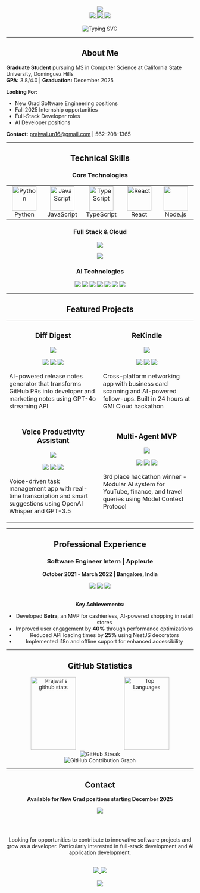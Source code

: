 <div align="center">
  <img src="https://capsule-render.vercel.app/api?type=waving&color=gradient&customColorList=6094ea,5a67d8,4c51bf&height=200&section=header&text=Prajwal%20Umesh%20Nagalakshmi&fontSize=45&fontColor=ffffff&animation=fadeIn&fontAlignY=35&desc=Full-Stack%20Software%20Engineer%20%7C%20AI%20Developer&descAlignY=55&descSize=20" />
</div>

<div align="center">
  <a href="https://www.linkedin.com/in/prajwal-umesh-nagalakshmi-77784a190/">
    <img src="https://img.shields.io/badge/LinkedIn-0077B5?style=for-the-badge&logo=linkedin&logoColor=white&labelColor=0A66C2" />
  </a>
  <a href="mailto:prajwal.un16@gmail.com">
    <img src="https://img.shields.io/badge/Email-EA4335?style=for-the-badge&logo=gmail&logoColor=white&labelColor=C71610" />
  </a>
  <a href="https://github.com/prajwalun">
    <img src="https://img.shields.io/badge/GitHub-181717?style=for-the-badge&logo=github&logoColor=white&labelColor=0D1117" />
  </a>
</div>

<br>

<div align="center">
  <img src="https://readme-typing-svg.herokuapp.com?font=Fira+Code&weight=600&size=24&duration=3000&pause=1000&color=5B67D8&center=true&vCenter=true&random=false&width=800&lines=Seeking+New+Grad+SWE+Positions;Open+to+Fall+2025+Internships;Full-Stack+%26+AI+Developer;MS+CS+Student+%40+CSU+Dominguez+Hills" alt="Typing SVG" />
</div>

---

<h2 align="center">
  About Me
</h2>

<div align="left">
  
**Graduate Student** pursuing MS in Computer Science at California State University, Dominguez Hills  
**GPA:** 3.8/4.0 | **Graduation:** December 2025

**Looking For:**
- New Grad Software Engineering positions
- Fall 2025 Internship opportunities  
- Full-Stack Developer roles
- AI Developer positions 

**Contact:** prajwal.un16@gmail.com | 562-208-1365

</div>

---

<h2 align="center">
  Technical Skills
</h2>

<div align="center">

### Core Technologies

<table align="center">
  <tr>
    <td align="center" width="96">
      <img src="https://techstack-generator.vercel.app/python-icon.svg" alt="Python" width="65" height="65" />
      <br>Python
    </td>
    <td align="center" width="96">
      <img src="https://techstack-generator.vercel.app/js-icon.svg" alt="JavaScript" width="65" height="65" />
      <br>JavaScript
    </td>
    <td align="center" width="96">
      <img src="https://techstack-generator.vercel.app/ts-icon.svg" alt="TypeScript" width="65" height="65" />
      <br>TypeScript
    </td>
    <td align="center" width="96">
      <img src="https://techstack-generator.vercel.app/react-icon.svg" alt="React" width="65" height="65" />
      <br>React
    </td>
    <td align="center" width="96">
      <img src="https://skillicons.dev/icons?i=nodejs" width="65" height="65" />
      <br>Node.js
    </td>
  </tr>
</table>

### Full Stack & Cloud

<p align="center">
  <img src="https://skillicons.dev/icons?i=react,nestjs,django,express,mongodb,postgres,mysql,firebase&perline=8" />
</p>

<p align="center">
  <img src="https://skillicons.dev/icons?i=aws,docker,githubactions,jenkins,vercel,git,vscode,postman&perline=8" />
</p>

### AI Technologies

<div align="center">
  <img src="https://img.shields.io/badge/OpenAI-412991?style=for-the-badge&logo=openai&logoColor=white" />
  <img src="https://img.shields.io/badge/GPT--4o-412991?style=for-the-badge&logo=openai&logoColor=white" />
  <img src="https://img.shields.io/badge/Whisper_API-412991?style=for-the-badge&logo=openai&logoColor=white" />
  <img src="https://img.shields.io/badge/Langchain-1C1C1C?style=for-the-badge&logo=langchain&logoColor=white" />
  <img src="https://img.shields.io/badge/MCP-FF6B6B?style=for-the-badge" />
  <img src="https://img.shields.io/badge/Cursor-00A8E8?style=for-the-badge" />
  <img src="https://img.shields.io/badge/Vercel_v0-000000?style=for-the-badge&logo=vercel&logoColor=white" />
</div>

</div>

---

<h2 align="center">
  Featured Projects
</h2>

<div align="center">

<table>
  <tr>
    <td width="50%">
      <h3 align="center">Diff Digest</h3>
      <div align="center">
        <a href="https://github.com/prajwalun/diff-digest" target="_blank">
          <img src="https://img.shields.io/badge/View%20Project-5B67D8?style=for-the-badge&logo=github&logoColor=white" />
        </a>
      </div>
      <p align="center">
        <img src="https://img.shields.io/badge/React-61DAFB?style=flat-square&logo=react&logoColor=black" />
        <img src="https://img.shields.io/badge/TypeScript-3178C6?style=flat-square&logo=typescript&logoColor=white" />
        <img src="https://img.shields.io/badge/OpenAI-412991?style=flat-square&logo=openai&logoColor=white" />
      </p>
      <p>AI-powered release notes generator that transforms GitHub PRs into developer and marketing notes using GPT-4o streaming API</p>
    </td>
    <td width="50%">
      <h3 align="center">ReKindle</h3>
      <div align="center">
        <a href="https://github.com/prajwalun/rekindle" target="_blank">
          <img src="https://img.shields.io/badge/View%20Project-5B67D8?style=for-the-badge&logo=github&logoColor=white" />
        </a>
      </div>
      <p align="center">
        <img src="https://img.shields.io/badge/React%20Native-61DAFB?style=flat-square&logo=react&logoColor=black" />
        <img src="https://img.shields.io/badge/Expo-000020?style=flat-square&logo=expo&logoColor=white" />
        <img src="https://img.shields.io/badge/GPT--4o-412991?style=flat-square&logo=openai&logoColor=white" />
      </p>
      <p>Cross-platform networking app with business card scanning and AI-powered follow-ups. Built in 24 hours at GMI Cloud hackathon</p>
    </td>
  </tr>
  <tr>
    <td width="50%">
      <h3 align="center">Voice Productivity Assistant</h3>
      <div align="center">
        <a href="https://github.com/prajwalun/voice-assistant" target="_blank">
          <img src="https://img.shields.io/badge/View%20Project-5B67D8?style=for-the-badge&logo=github&logoColor=white" />
        </a>
      </div>
      <p align="center">
        <img src="https://img.shields.io/badge/React%20Native-61DAFB?style=flat-square&logo=react&logoColor=black" />
        <img src="https://img.shields.io/badge/NestJS-E0234E?style=flat-square&logo=nestjs&logoColor=white" />
        <img src="https://img.shields.io/badge/Whisper-412991?style=flat-square&logo=openai&logoColor=white" />
      </p>
      <p>Voice-driven task management app with real-time transcription and smart suggestions using OpenAI Whisper and GPT-3.5</p>
    </td>
    <td width="50%">
      <h3 align="center">Multi-Agent MVP</h3>
      <div align="center">
        <a href="https://github.com/prajwalun" target="_blank">
          <img src="https://img.shields.io/badge/View%20Project-5B67D8?style=for-the-badge&logo=github&logoColor=white" />
        </a>
      </div>
      <p align="center">
        <img src="https://img.shields.io/badge/FastAPI-009688?style=flat-square&logo=fastapi&logoColor=white" />
        <img src="https://img.shields.io/badge/Langchain-1C1C1C?style=flat-square&logo=langchain&logoColor=white" />
        <img src="https://img.shields.io/badge/GPT--4o-412991?style=flat-square&logo=openai&logoColor=white" />
      </p>
      <p>3rd place hackathon winner - Modular AI system for YouTube, finance, and travel queries using Model Context Protocol</p>
    </td>
  </tr>
</table>

</div>

---

<h2 align="center">
  Professional Experience
</h2>

<div align="center">

### Software Engineer Intern | Appleute
**October 2021 - March 2022 | Bangalore, India**

<div align="center">
  <img src="https://img.shields.io/badge/React%20Native-61DAFB?style=for-the-badge&logo=react&logoColor=black" />
  <img src="https://img.shields.io/badge/NestJS-E0234E?style=for-the-badge&logo=nestjs&logoColor=white" />
  <img src="https://img.shields.io/badge/TypeScript-3178C6?style=for-the-badge&logo=typescript&logoColor=white" />
</div>

<br>

**Key Achievements:**
- Developed **Betra**, an MVP for cashierless, AI-powered shopping in retail stores
- Improved user engagement by **40%** through performance optimizations
- Reduced API loading times by **25%** using NestJS decorators
- Implemented i18n and offline support for enhanced accessibility

</div>

---

<h2 align="center">
  GitHub Statistics
</h2>

<div align="center">
  <img width="49%" height="195px" src="https://github-readme-stats.vercel.app/api?username=prajwalun&show_icons=true&count_private=true&hide_border=true&title_color=5B67D8&icon_color=5B67D8&text_color=c9d1d9&bg_color=0d1117&hide_rank=true" alt="Prajwal's github stats" /> 
  <img width="49%" height="195px" src="https://github-readme-stats.vercel.app/api/top-langs/?username=prajwalun&layout=compact&hide_border=true&title_color=5B67D8&text_color=c9d1d9&bg_color=0d1117" alt="Top Languages" />
</div>

<div align="center">
  <img src="https://github-readme-streak-stats.herokuapp.com/?user=prajwalun&theme=midnight-purple&hide_border=true&background=0D1117&stroke=5B67D8&ring=5B67D8&fire=AB47BC&currStreakLabel=AB47BC" alt="GitHub Streak" />
</div>

<div align="center">
  <img src="https://github-profile-summary-cards.vercel.app/api/cards/profile-details?username=prajwalun&theme=github_dark" alt="GitHub Contribution Graph" />
</div>

---

<h2 align="center">
  Contact
</h2>

<div align="center">
  
**Available for New Grad positions starting December 2025**

<img src="https://img.shields.io/badge/Actively%20Seeking-New%20Opportunities-4CAF50?style=for-the-badge" />

<br><br>

Looking for opportunities to contribute to innovative software projects and grow as a developer. Particularly interested in full-stack development and AI application development.

<br>

<a href="https://www.linkedin.com/in/prajwal-umesh-nagalakshmi-77784a190/">
  <img src="https://img.shields.io/badge/Connect%20on%20LinkedIn-0077B5?style=for-the-badge&logo=linkedin&logoColor=white" />
</a>
<a href="mailto:prajwal.un16@gmail.com">
  <img src="https://img.shields.io/badge/Send%20an%20Email-EA4335?style=for-the-badge&logo=gmail&logoColor=white" />
</a>

</div>

<br>

<div align="center">
  <img src="https://capsule-render.vercel.app/api?type=waving&color=gradient&customColorList=6094ea,5a67d8,4c51bf&height=100&section=footer&animation=twinkling" />
</div>

